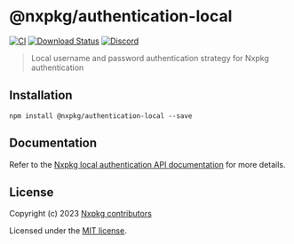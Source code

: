 # @nxpkg/authentication-local

[![CI](https://github.com/nxpkg/nxpkg/workflows/CI/badge.svg)](https://github.com/nxpkg/nxpkg/actions?query=workflow%3ACI)
[![Download Status](https://img.shields.io/npm/dm/@nxpkg/authentication-local.svg?style=flat-square)](https://www.npmjs.com/package/@nxpkg/authentication-local)
[![Discord](https://badgen.net/badge/icon/discord?icon=discord&label)](https://discord.gg/qa8kez8QBx)

> Local username and password authentication strategy for Nxpkg authentication

## Installation

```
npm install @nxpkg/authentication-local --save
```

## Documentation

Refer to the [Nxpkg local authentication API documentation](https://nxpkg.khulnasoft.com/api/authentication/local.html) for more details.

## License

Copyright (c) 2023 [Nxpkg contributors](https://github.com/nxpkg/nxpkg/graphs/contributors)

Licensed under the [MIT license](LICENSE).
